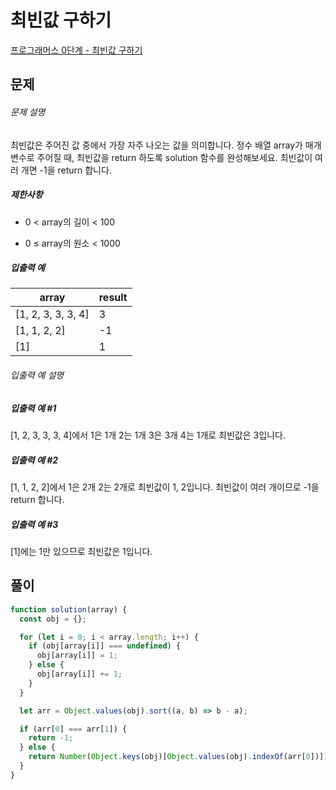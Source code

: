 # 최빈값 구하기

[프로그래머스 0단계 - 최빈값 구하기](https://school.programmers.co.kr/learn/courses/30/lessons/120812)

## 문제

###### 문제 설명

최빈값은 주어진 값 중에서 가장 자주 나오는 값을 의미합니다. 정수 배열 array가 매개변수로 주어질 때, 최빈값을 return 하도록 solution 함수를 완성해보세요. 최빈값이 여러 개면 -1을 return 합니다.

##### 제한사항

- 0 < array의 길이 < 100

- 0 ≤ array의 원소 < 1000

##### 입출력 예

| array              | result |
| ------------------ | ------ |
| [1, 2, 3, 3, 3, 4] | 3      |
| [1, 1, 2, 2]       | -1     |
| [1]                | 1      |

###### 입출력 예 설명

##### 입출력 예 #1

[1, 2, 3, 3, 3, 4]에서 1은 1개 2는 1개 3은 3개 4는 1개로 최빈값은 3입니다.

##### 입출력 예 #2

[1, 1, 2, 2]에서 1은 2개 2는 2개로 최빈값이 1, 2입니다. 최빈값이 여러 개이므로 -1을 return 합니다.

##### 입출력 예 #3

[1]에는 1만 있으므로 최빈값은 1입니다.

## 풀이

```javascript
function solution(array) {
  const obj = {};

  for (let i = 0; i < array.length; i++) {
    if (obj[array[i]] === undefined) {
      obj[array[i]] = 1;
    } else {
      obj[array[i]] += 1;
    }
  }

  let arr = Object.values(obj).sort((a, b) => b - a);

  if (arr[0] === arr[1]) {
    return -1;
  } else {
    return Number(Object.keys(obj)[Object.values(obj).indexOf(arr[0])]);
  }
}
```
